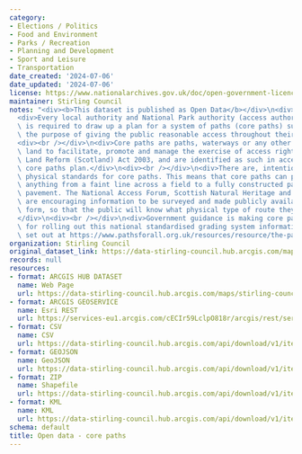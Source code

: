 ```yaml
---
category:
- Elections / Politics
- Food and Environment
- Parks / Recreation
- Planning and Development
- Sport and Leisure
- Transportation
date_created: '2024-07-06'
date_updated: '2024-07-06'
license: https://www.nationalarchives.gov.uk/doc/open-government-licence/version/3/
maintainer: Stirling Council
notes: "<div><b>This dataset is published as Open Data</b></div>\n<div><br /></div>\n\
  <div>Every local authority and National Park authority (access authorities) in Scotland\
  \ is required to draw up a plan for a system of paths (core paths) sufficient for\
  \ the purpose of giving the public reasonable access throughout their area.</div>\n\
  <div><br /></div>\n<div>Core paths are paths, waterways or any other means of crossing\
  \ land to facilitate, promote and manage the exercise of access rights under the\
  \ Land Reform (Scotland) Act 2003, and are identified as such in access authority\
  \ core paths plan.</div>\n<div><br /></div>\n<div>There are, intentionally, no set\
  \ physical standards for core paths. This means that core paths can physically be\
  \ anything from a faint line across a field to a fully constructed path, track or\
  \ pavement. The National Access Forum, Scottish Natural Heritage and Scottish Government\
  \ are encouraging information to be surveyed and made publicly available, in a nationally-standardised\
  \ form, so that the public will know what physical type of route they can expect.\_\
  </div>\n<div><br /></div>\n<div>Government guidance is making core paths the priority\
  \ for rolling out this national standardised grading system information, which is\
  \ set out at https://www.pathsforall.org.uk/resources/resource/the-path-managers-guide-to-grading</div>"
organization: Stirling Council
original_dataset_link: https://data-stirling-council.hub.arcgis.com/maps/stirling-council::open-data-core-paths
records: null
resources:
- format: ARCGIS HUB DATASET
  name: Web Page
  url: https://data-stirling-council.hub.arcgis.com/maps/stirling-council::open-data-core-paths
- format: ARCGIS GEOSERVICE
  name: Esri REST
  url: https://services-eu1.arcgis.com/cECIr59LclpO818r/arcgis/rest/services/core_paths/FeatureServer/0
- format: CSV
  name: CSV
  url: https://data-stirling-council.hub.arcgis.com/api/download/v1/items/5a9767afbe2e48ca8598230c35aba838/csv?layers=0
- format: GEOJSON
  name: GeoJSON
  url: https://data-stirling-council.hub.arcgis.com/api/download/v1/items/5a9767afbe2e48ca8598230c35aba838/geojson?layers=0
- format: ZIP
  name: Shapefile
  url: https://data-stirling-council.hub.arcgis.com/api/download/v1/items/5a9767afbe2e48ca8598230c35aba838/shapefile?layers=0
- format: KML
  name: KML
  url: https://data-stirling-council.hub.arcgis.com/api/download/v1/items/5a9767afbe2e48ca8598230c35aba838/kml?layers=0
schema: default
title: Open data - core paths
---
```


